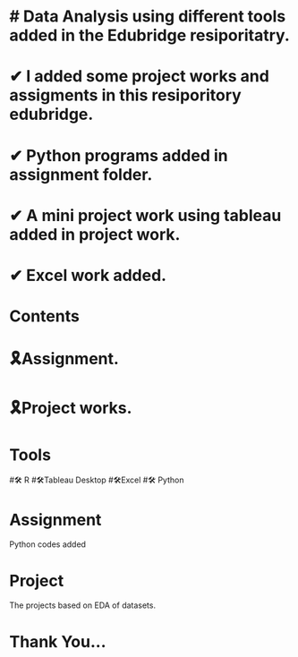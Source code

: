 # #  Data Analysis using different tools added in the Edubridge resiporitatry.
# ✔ I added some project works and assigments in this resiporitory edubridge.
# ✔ Python programs added in assignment folder.
# ✔ A mini project work using tableau added in project work.
# ✔ Excel work added.
# Contents
# 🎗Assignment.
# 🎗Project works.
#  Tools
#🛠 R
#🛠Tableau Desktop
#🛠Excel
#🛠 Python
# Assignment
Python codes added
# Project
The projects based on EDA of datasets.

# Thank You...


